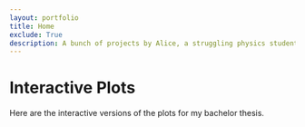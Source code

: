 ```yaml
---
layout: portfolio
title: Home
exclude: True
description: A bunch of projects by Alice, a struggling physics student
---
```


# Interactive Plots

Here are the interactive versions of the plots for my bachelor thesis.
